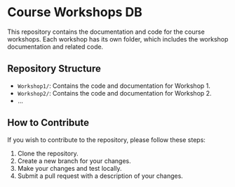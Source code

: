 # Course Workshops DB

This repository contains the documentation and code for the course workshops. Each workshop has its own folder, which includes the workshop documentation and related code.

## Repository Structure

- `Workshop1/`: Contains the code and documentation for Workshop 1.
- `Workshop2/`: Contains the code and documentation for Workshop 2.
- ...

## How to Contribute

If you wish to contribute to the repository, please follow these steps:
1. Clone the repository.
2. Create a new branch for your changes.
3. Make your changes and test locally.
4. Submit a pull request with a description of your changes.
